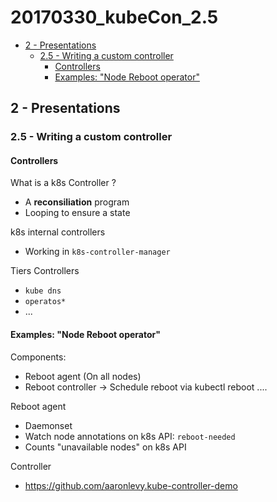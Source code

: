 # 20170330_kubeCon_2.5

<!-- MarkdownTOC -->

- [2 - Presentations](#2---presentations)
  - [2.5 - Writing a custom controller](#25---writing-a-custom-controller)
    - [Controllers](#controllers)
    - [Examples: "Node Reboot operator"](#examples-node-reboot-operator)

<!-- /MarkdownTOC -->




## 2 - Presentations

### 2.5 - Writing a custom controller

#### Controllers

What is a k8s Controller ?
* A **reconsiliation** program
* Looping to ensure a state


k8s internal controllers
* Working in `k8s-controller-manager`

Tiers Controllers
* `kube dns`
* `operatos*`
* ...


#### Examples: "Node Reboot operator"

Components:
* Reboot agent (On all nodes)
* Reboot controller
-> Schedule reboot via kubectl reboot ....


Reboot agent
* Daemonset
* Watch node annotations on k8s API: `reboot-needed`
* Counts "unavailable nodes" on k8s API

Controller
* https://github.com/aaronlevy.kube-controller-demo


